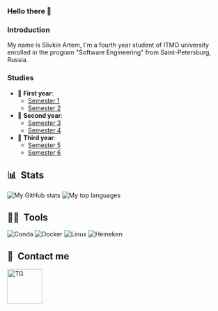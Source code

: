 ### Hello there 👋

### Introduction
My name is Slivkin Artem, I'm a fourth year student of ITMO university enrolled in the program "Software Engineering" from Saint-Petersburg, Russia.

### Studies
* 👶 **First year**: 
    - [Semester 1](https://github.com/SlivkinArtem/-IS-2022-1_Sem)
    - [Semester 2](https://github.com/SlivkinArtem/-IS-2022-2_Sem)
* 👦 **Second year**:
    - [Semester 3](https://github.com/SlivkinArtem/-IS-2022-3_Sem-)
    - [Semester 4](https://github.com/SlivkinArtem/-IS-2022-4_Sem-)
* 👨 **Third year**:
    - [Semester 5](https://github.com/SlivkinArtem/-IS-2022-5_Sem-)
    - [Semester 6](https://github.com/SlivkinArtem/-IS-2022-6_Sem-)

## 📊 &nbsp;Stats

![My GitHub stats](https://github-readme-stats.vercel.app/api?username=SlivkinArtem&show_icons=true&card_width=495&theme=dracula)
![My top languages](https://github-readme-stats.vercel.app/api/top-langs/?username=SlivkinArtem&layout=compact&count_private=true&langs_count=10&card_width=495&theme=dracula)
## 👨‍💻 &nbsp;Tools

![Conda](https://img.shields.io/badge/conda-342B029.svg?&style=for-the-badge&logo=anaconda&logoColor=white)
![Docker](https://img.shields.io/badge/docker-%230db7ed.svg?style=for-the-badge&logo=docker&logoColor=white)
![Linux](https://img.shields.io/badge/Linux-FCC624?style=for-the-badge&logo=linux&logoColor=black)
![Heineken](https://img.shields.io/badge/Heineken-008200?style=for-the-badge&logo=heineken&logoColor=white)


## 📱&nbsp; Contact me
[<img align="left" alt="TG" width="80px" src="https://img.icons8.com/bubbles/200/null/telegram-app.png"/>][tg]

[tg]: https://t.me/artiukek

